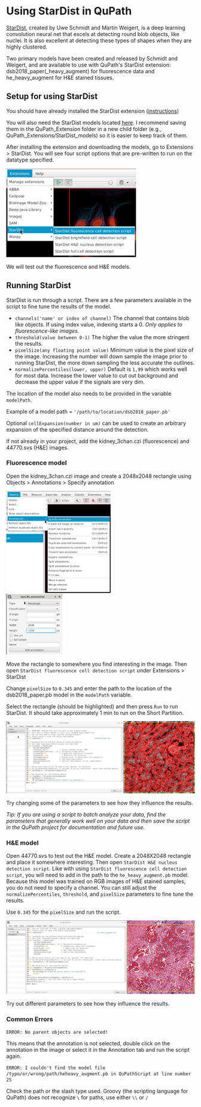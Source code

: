 # Using StarDist in QuPath
[StarDist](https://github.com/stardist), created by Uwe Schmidt and Martin Weigert, is a deep learning convolution neural net that excels at detecting round blob objects, like nuclei. It is also excellent at detecting these types of shapes when they are highly clustered.

Two primary models have been created and released by Schmidt and Weigert, and are available to use with QuPath's StarDist extension: dsb2018_paper(_heavy_augment) for fluorescence data and he_heavy_augment for H&E stained tissues. 

## Setup for using StarDist
You should have already installed the StarDist extension ([instructions](/Tutorials/Setup_extenstions.md))

You will also need the StarDist models located [here](/Tutorials/StarDist_Models/). I recommend saving them in the QuPath_Extension folder in a new child folder (e.g., QuPath_Extensions/StarDist_models) so it is easier to keep track of them.

After installing the extension and downloading the models, go to Extensions > StarDist. You will see four script options that are pre-written to run on the datatype specified.

<img src='/Tutorials/PNGs/StarDist_Scripts.png' width='347' height='237'><br>

We will test out the fluorescence and H&E models.

## Running StarDist
StarDist is run through a script. There are a few parameters available in the script to fine tune the results of the model.

- `channels('name' or index of channel)` The channel that contains blob like objects. If using index value, indexing starts a 0. *Only applies to fluorescence-like images.*
- `threshold(value between 0-1)` The higher the value the more stringent the results.
- `pixelSize(any floating point value)` Minimum value is the pixel size of the image. Increasing the number will down sample the image prior to running StarDist, the more down sampling the less accurate the outlines.
- `normalizePercentiles(lower, upper)` Default is `1,99` which works well for most data. Increase the lower value to cut out background and decrease the upper value if the signals are very dim. 

The location of the model also needs to be provided in the variable `modelPath`.

Example of a model path = `'/path/to/location/dsb2018_paper.pb'`

Optional `cellExpansion(number in um)` can be used to create an arbitrary expansion of the specified distance around the detection.

If not already in your project, add the kidney_3chan.czi (fluorescence) and 44770.svs (H&E) images.

### Fluorescence model
Open the kidney_3chan.czi image and create a 2048x2048 rectangle using Objects > Annotations > Specify annotation

<img src='/Tutorials/PNGs/SpecifyAnnotation.png' width='279' height='272'><br>
<img src='/Tutorials/PNGs/SpecifyAnnotation2.png' width='150' height='161'><br>

Move the rectangle to somewhere you find interesting in the image. Then open `StarDist fluorescence cell detection script` under Extensions > StarDist

Change `pixelSize` to `0.345` and enter the path to the location of the dsb2018_paper.pb model in the `modelPath` variable.

Select the rectangle (should be highlighted) and then press `Run` to run StarDist. It should take approximately 1 min to run on the Short Partition.

![StarDist Results fluorescence](/Tutorials/PNGs/StarDist_Results.png)

Try changing some of the parameters to see how they influence the results.

*Tip: If you are using a script to batch analyze your data, find the parameters that generally work well on your data and then save the script in the QuPath project for documentation and future use.*

### H&E model
Open 44770.svs to test out the H&E model. Create a 2048X2048 rectangle and place it somewhere interesting. Then open `StarDist H&E nucleus detection script`. Like with using `StarDist fluorescence cell detection script`, you will need to add in the path to the `he_heavy_augment.pb` model. Because this model was trained on RGB images of H&E stained samples, you do not need to specify a channel. You can still adjust the `normalizePercentiles`, `threshold`, and `pixelSize` parameters to fine tune the results. 

Use `0.345` for the `pixelSize` and run the script.

![StarDist Results H&E](/Tutorials/PNGs/StarDist_Results2.png)

Try out different parameters to see how they influence the results.

### Common Errors
```
ERROR: No parent objects are selected!
```
This means that the annotation is not selected, double click on the annotation in the image or select it in the Annotation tab and run the script again.

```
ERROR: I couldn't find the model file /typo/or/wrong/path/heheavy_augment.pb in QuPathScript at line number 25
```
Check the path or the slash type used. Groovy (the scripting language for QuPath) does not recognize `\` for paths, use either `\\` or `/`
